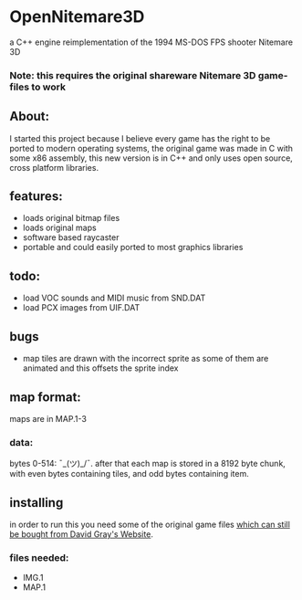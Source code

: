 # OpenNitemare3D
a C++ engine reimplementation of the 1994 MS-DOS FPS shooter Nitemare 3D

### Note: this requires the original shareware Nitemare 3D game-files to work

## About:
I started this project because I believe every game has the right to be ported to modern operating systems,
the original game was made in C with some x86 assembly, this new version is in C++ and only uses open source, cross platform libraries.


## features:
* loads original bitmap files
* loads original maps
* software based raycaster
* portable and could easily ported to most graphics libraries

## todo:
* load VOC sounds and MIDI music from SND.DAT
* load PCX images from UIF.DAT

## bugs 
* map tiles are drawn with the incorrect sprite as some of them are animated and this offsets the sprite index


## map format:
maps are in MAP.1-3


### data:
bytes 0-514:  ¯\_(ツ)_/¯.
after that each map is stored in a 8192 byte chunk, with even bytes containing tiles, and odd bytes containing item.


## installing
in order to run this you need some of the original game files [which can still be bought from David Gray's Website](https://www.dgray.com/n3dpage.htm).

### files needed:
* IMG.1
* MAP.1
